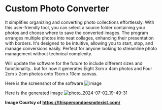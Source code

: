 <h1 id="skills">Custom Photo Converter 
  <a class="anchorjs-link" 
     href="#skills" 
     aria-label="Anchor" 
     data-anchorjs-icon="" 
     style="font: 1em / 1 anchorjs-icons; padding-left: 0.375em;">
  </a>
</h1>

It simplifies organizing and converting photo collections effortlessly. 
With this user-friendly tool, you can select a source folder containing your photos and choose where to save the converted images. 
The program arranges multiple photos into neat collages, enhancing their presentation with borders. It's designed to be intuitive, allowing you to start, stop, and manage conversions easily. Perfect for anyone looking to streamline photo management without technical complexity.

Will update the software for the future to include different sizes and functionality.. but for now it generates Eight 3cm x 4cm photos and Four 2cm x 2cm photos onto 15cm x 10cm canvas. 

Here is the screenshot of the software
![image](https://github.com/danielwond/CustomPhotoConverter/assets/58620698/c18122c8-115c-4639-9c79-763d680dddaf)


Here is the generated image
![photo_2024-07-02_19-49-31](https://github.com/danielwond/CustomPhotoConverter/assets/58620698/25164c79-b0eb-4768-9912-35f09e14a61c)


**Image Courtsy of https://thispersondoesnotexist.com/**
